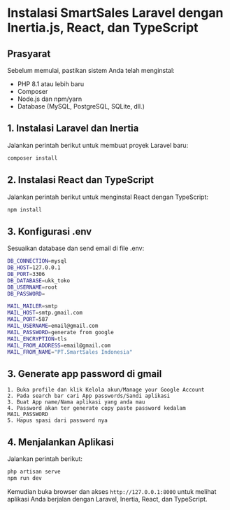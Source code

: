 # Instalasi SmartSales Laravel dengan Inertia.js, React, dan TypeScript

## Prasyarat
Sebelum memulai, pastikan sistem Anda telah menginstal:
- PHP 8.1 atau lebih baru
- Composer
- Node.js dan npm/yarn
- Database (MySQL, PostgreSQL, SQLite, dll.)

## 1. Instalasi Laravel dan Inertia
Jalankan perintah berikut untuk membuat proyek Laravel baru:
```sh
composer install
```
## 2. Instalasi React dan TypeScript
Jalankan perintah berikut untuk menginstal React dengan TypeScript:
```sh
npm install
```

## 3. Konfigurasi .env
Sesuaikan database dan send email di file .env:
```sh
DB_CONNECTION=mysql
DB_HOST=127.0.0.1
DB_PORT=3306
DB_DATABASE=ukk_toko
DB_USERNAME=root
DB_PASSWORD=

MAIL_MAILER=smtp
MAIL_HOST=smtp.gmail.com
MAIL_PORT=587
MAIL_USERNAME=email@gmail.com
MAIL_PASSWORD=generate from google
MAIL_ENCRYPTION=tls
MAIL_FROM_ADDRESS=email@gmail.com
MAIL_FROM_NAME="PT.SmartSales Indonesia"
```

## 3. Generate app password di gmail
    1. Buka profile dan klik Kelola akun/Manage your Google Account
    2. Pada search bar cari App passwords/Sandi aplikasi
    3. Buat App name/Nama aplikasi yang anda mau
    4. Password akan ter generate copy paste password kedalam MAIL_PASSWORD
    5. Hapus spasi dari password nya

## 4. Menjalankan Aplikasi
Jalankan perintah berikut:
```sh
php artisan serve
npm run dev
```
Kemudian buka browser dan akses `http://127.0.0.1:8000` untuk melihat aplikasi Anda berjalan dengan Laravel, Inertia, React, dan TypeScript.

